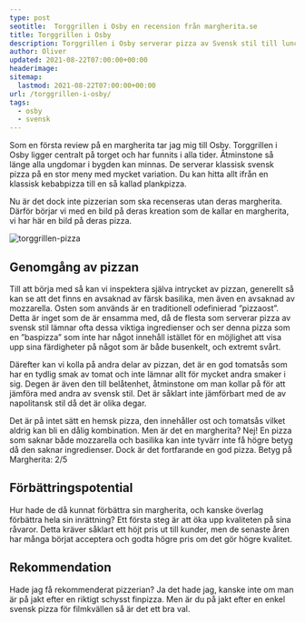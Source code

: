 ```yaml
---
type: post
seotitle:  Torggrillen i Osby en recension från margherita.se
title: Torggrillen i Osby
description: Torggrillen i Osby serverar pizza av Svensk stil till lunch och snabba filmkvällar. Däremot saknar de en riktig margherita.
author: Oliver
updated: 2021-08-22T07:00:00+00:00
headerimage:
sitemap:
  lastmod: 2021-08-22T07:00:00+00:00
url: /torggrillen-i-osby/
tags:
  - osby
  - svensk
---
```


Som en första review på en margherita tar jag mig till Osby. Torggrillen i Osby ligger centralt på torget och har funnits i alla tider. Åtminstone så länge alla ungdomar i bygden kan minnas. De serverar klassisk svensk pizza på en stor meny med mycket variation. Du kan hitta allt ifrån en klassisk kebabpizza till en så kallad plankpizza.

Nu är det dock inte pizzerian som ska recenseras utan deras margherita. Därför börjar vi med en bild på deras kreation som de kallar en margherita, vi har här en bild på deras pizza.

![torggrillen-pizza](https://i.imgur.com/4u02h5o.jpg)

## Genomgång av pizzan

Till att börja med så kan vi inspektera själva intrycket av pizzan, generellt så kan se att det finns en avsaknad av färsk basilika, men även en avsaknad av mozzarella. Osten som används är en traditionell odefinierad ”pizzaost”. Detta är inget som de är ensamma med, då de flesta som serverar pizza av svensk stil lämnar ofta dessa viktiga ingredienser och ser denna pizza som en ”baspizza” som inte har något innehåll istället för en möjlighet att visa upp sina färdigheter på något som är både busenkelt, och extremt svårt.

Därefter kan vi kolla på andra delar av pizzan, det är en god tomatsås som har en tydlig smak av tomat och inte lämnar allt för mycket andra smaker i sig. Degen är även den till belåtenhet, åtminstone om man kollar på för att jämföra med andra av svensk stil. Det är såklart inte jämförbart med de av napolitansk stil då det är olika degar.

Det är på intet sätt en hemsk pizza, den innehåller ost och tomatsås vilket aldrig kan bli en dålig kombination. Men är det en margherita? Nej! En pizza som saknar både mozzarella och basilika kan inte tyvärr inte få högre betyg då den saknar ingredienser. Dock är det fortfarande en god pizza.
Betyg på Margherita: 2/5

## Förbättringspotential

Hur hade de då kunnat förbättra sin margherita, och kanske överlag förbättra hela sin inrättning? Ett första steg är att öka upp kvaliteten på sina råvaror. Detta kräver såklart ett höjt pris ut till kunder, men de senaste åren har många börjat acceptera och godta högre pris om det gör högre kvalitet.

## Rekommendation

Hade jag få rekommenderat pizzerian? Ja det hade jag, kanske inte om man är på jakt efter en riktigt schysst finpizza. Men är du på jakt efter en enkel svensk pizza för filmkvällen så är det ett bra val.
